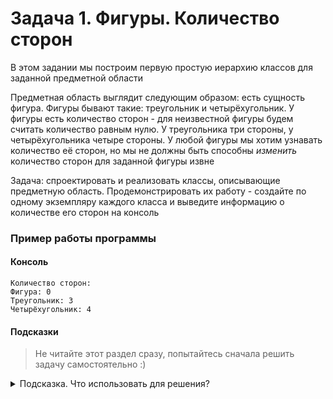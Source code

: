 # Задача 1. Фигуры. Количество сторон
В этом задании мы построим первую простую иерархию классов для заданной предметной области

Предметная область выглядит следующим образом: есть сущность фигура. Фигуры бывают такие: треугольник и четырёхугольник. У фигуры есть количество сторон - для неизвестной фигуры будем считать количество равным нулю. У треугольника три стороны, у четырёхугольника четыре стороны. У любой фигуры мы хотим узнавать количество её сторон, но мы не должны быть способны *изменить* количество сторон для заданной фигуры извне

Задача: спроектировать и реализовать классы, описывающие предметную область. Продемонстрировать их работу - создайте по одному экземпляру каждого класса и выведите информацию о количестве его сторон на консоль

### Пример работы программы
#### Консоль
```
Количество сторон:
Фигура: 0
Треугольник: 3
Четырёхугольник: 4
```
#### Подсказки

> Не читайте этот раздел сразу, попытайтесь сначала решить задачу самостоятельно :)

<details>

<summary>Подсказка. Что использовать для решения?</summary>

Нам нужно будет создать три класса - для фигуры, треугольника и четырёхугольника. Назовём их `Figure`, `Triangle` и `Quadrangle`

Классы `Triangle` и `Quadrangle` будут наследовать класс `Figure`

Для хранения информации о количестве сторон создадим поле `sides_count` в классе `Figure` - оно будет защищённым для того, чтобы нельзя было изменить его извне, но можно изменить значение в наследниках. Или оно может быть приватным, и тогда нам нужно будет передавать информацию о количестве сторон через конструктор

Для доступа к информации о количестве сторон создадим публичный метод `get_sides_count` в классе `Figure` - он будет унаследован обоими фигурами

Для правильной инициализации информации о количестве сторон создадим конструкторы в классах, где и присвоим нужное значение полю `sides_count`. Если мы сделали `sides_count` защищённым, мы можем присвоить значени прямо в конструкторе. Если приватным, то нам нужно будет создать в классе `Figure` защищённый конструктор с параметром (количество сторон) и публичный конструктор без параметров, который будет вызывать свой защищённый конструктор с параметром . Защищённый конструктор должны будут вызывать дочерние классы в своих публичных конструкторах без параметров

Также для удобства вывода названия фигуры можно создать защищённое поле `name` в классе `Figure` с соответствующим методом `get_name` и заполнением значения в каждом классе - в `Figure` это будет "Фигура" и т.д.

</details>